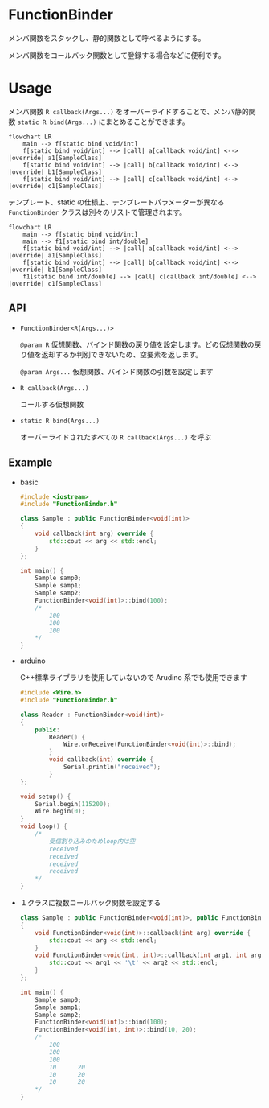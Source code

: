 # FunctionBinder

メンバ関数をスタックし、静的関数として呼べるようにする。

メンバ関数をコールバック関数として登録する場合などに便利です。

# Usage

メンバ関数 `R callback(Args...)` をオーバーライドすることで、メンバ静的関数 `static R bind(Args...)` にまとめることができます。

```mermaid
flowchart LR
    main --> f[static bind void/int]
	f[static bind void/int] --> |call| a[callback void/int] <--> |override| a1[SampleClass]
    f[static bind void/int] --> |call| b[callback void/int] <--> |override| b1[SampleClass]
    f[static bind void/int] --> |call| c[callback void/int] <--> |override| c1[SampleClass]
```

テンプレート、static の仕様上、テンプレートパラメーターが異なる `FunctionBinder` クラスは別々のリストで管理されます。

```mermaid
flowchart LR
	main --> f[static bind void/int]
	main --> f1[static bind int/double]
    f[static bind void/int] --> |call| a[callback void/int] <--> |override| a1[SampleClass]
    f[static bind void/int] --> |call| b[callback void/int] <--> |override| b1[SampleClass]
    f1[static bind int/double] --> |call| c[callback int/double] <--> |override| c1[SampleClass]
```

## API

-   `FunctionBinder<R(Args...)>`

    `@param R` 仮想関数、バインド関数の戻り値を設定します。どの仮想関数の戻り値を返却するか判別できないため、空要素を返します。

    `@param Args...` 仮想関数、バインド関数の引数を設定します

-   `R callback(Args...)`

    コールする仮想関数

-   `static R bind(Args...)`

    オーバーライドされたすべての `R callback(Args...)` を呼ぶ

## Example

-   basic

    ```cpp
    #include <iostream>
    #include "FunctionBinder.h"

    class Sample : public FunctionBinder<void(int)>
    {
    	void callback(int arg) override {
    		std::cout << arg << std::endl;
    	}
    };

    int main() {
    	Sample samp0;
    	Sample samp1;
    	Sample samp2;
    	FunctionBinder<void(int)>::bind(100);
    	/*
    		100
    		100
    		100
    	*/
    }
    ```

-   arduino

    C++標準ライブラリを使用していないので Arudino 系でも使用できます

    ```cpp
    #include <Wire.h>
    #include "FunctionBinder.h"

    class Reader : FunctionBinder<void(int)>
    {
    	public:
    		Reader() {
    			Wire.onReceive(FunctionBinder<void(int)>::bind);
    		}
    		void callback(int) override {
    			Serial.println("received");
    		}
    };

    void setup() {
    	Serial.begin(115200);
    	Wire.begin(0);
    }
    void loop() {
    	/*
    		受信割り込みのためloop内は空
    		received
    		received
    		received
    		received
    	*/
    }
    ```

-   １クラスに複数コールバック関数を設定する

    ```cpp
    class Sample : public FunctionBinder<void(int)>, public FunctionBinder<void(int, int)>
    {
    	void FunctionBinder<void(int)>::callback(int arg) override {
    		std::cout << arg << std::endl;
    	}
    	void FunctionBinder<void(int, int)>::callback(int arg1, int arg2) override {
    		std::cout << arg1 << '\t' << arg2 << std::endl;
    	}
    };

    int main() {
    	Sample samp0;
    	Sample samp1;
    	Sample samp2;
    	FunctionBinder<void(int)>::bind(100);
    	FunctionBinder<void(int, int)>::bind(10, 20);
    	/*
    		100
    		100
    		100
    		10      20
    		10      20
    		10      20
    	*/
    }
    ```
